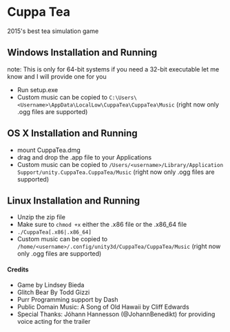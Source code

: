 # Cuppa Tea
2015's best tea simulation game

Windows Installation and Running
--------------------
note: This is only for 64-bit systems if you need a 32-bit executable let me know and I will provide one for you
- Run setup.exe
- Custom music can be copied to `C:\Users\<Username>\AppData\LocalLow\CuppaTea\CuppaTea\Music` (right now only .ogg files are supported)

OS X Installation and Running
-----------------
- mount CuppaTea.dmg
- drag and drop the .app file to your Applications
- Custom music can be copied to `/Users/<username>/Library/Application Support/unity.CuppaTea.CuppaTea/Music` (right now only .ogg files are supported)

Linux Installation and Running
------------------
- Unzip the zip file
- Make sure to `chmod +x` either the .x86 file or the .x86_64 file
- `./CuppaTea[.x86|.x86_64]`
- Custom music can be copied to `/home/<username>/.config/unity3d/CuppaTea/CuppaTea/Music` (right now only .ogg files are supported) 


#### Credits

- Game by Lindsey Bieda
- Glitch Bear By Todd Gizzi
- Purr Programming support by Dash
- Public Domain Music: A Song of Old Hawaii by Cliff Edwards
- Special Thanks: Jóhann Hannesson (@JohannBenedikt) for providing voice acting for the trailer
